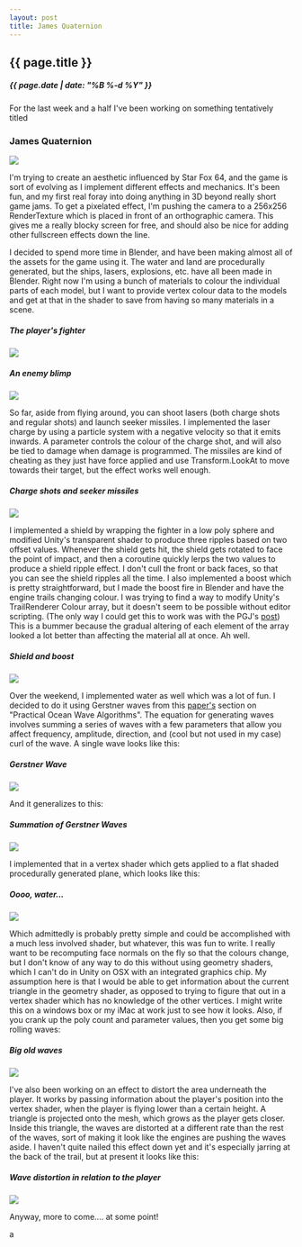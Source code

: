 ```yaml
---
layout: post
title: James Quaternion
---
```

{{ page.title }}
----------------
<h5>{{ page.date | date: "%B %-d %Y" }}</h5>

For the last week and a half I've been working on something tentatively titled

<h3> James Quaternion </h3>

<img src="/images/JamesQuaternionFlightDemo.gif">

I'm trying to create an aesthetic influenced by Star Fox 64, and the game is
sort of evolving as I implement different effects and mechanics. It's been fun,
and my first real foray into doing anything in 3D beyond really short game jams.
To get a pixelated effect, I'm pushing the camera to a 256x256 RenderTexture
which is placed in front of an orthographic camera. This gives me a really blocky
screen for free, and should also be nice for adding other fullscreen effects
down the line.

I decided to spend more time in Blender, and have been making almost all of the
assets for the game using it. The water and land are procedurally generated, but
the ships, lasers, explosions, etc. have all been made in Blender. Right now I'm
using a bunch of materials to colour the individual parts of each model, but I want
to provide vertex colour data to the models and get at that in the shader to save
from having so many materials in a scene.

<h5><i>The player's fighter</i></h5>
<img src="/images/JamesQuaternionFighter.png">

<h5><i>An enemy blimp</i></h5>
<img src="/images/JamesQuaternionBlimp.png">

So far, aside from flying around, you can shoot lasers (both charge shots and
regular shots) and launch seeker missiles. I implemented the laser charge by using
a particle system with a negative velocity so that it emits inwards. A parameter
controls the colour of the charge shot, and will also be tied to damage when damage
is programmed. The missiles are kind of cheating as they just have force applied
and use Transform.LookAt to move towards their target, but the effect works well
enough.

<h5><i>Charge shots and seeker missiles</i></h5>
<img src="/images/JamesQuaternionLaserMissileDemo.png">

I implemented a shield by wrapping the fighter in a low poly sphere and modified
Unity's transparent shader to produce three ripples based on two offset values.
Whenever the shield gets hit, the shield gets rotated to face the point of impact,
and then a coroutine quickly lerps the two values to produce a shield ripple effect.
I don't cull the front or back faces, so that you can see the shield ripples all the time.
I also implemented a boost which is pretty straightforward, but I made the boost fire in
Blender and have the engine trails changing colour. I was trying to find a way to
modify Unity's TrailRenderer Colour array, but it doesn't seem to be possible without
editor scripting. (The only way I could get this to work was with the PGJ's <a href="http://forum.unity3d.com/threads/trail-renderer-colors-c.54162/">post</a>)
This is a bummer because the gradual altering of each element of the array looked a
lot better than affecting the material all at once. Ah well.

<h5><i>Shield and boost</i></h5>
<img src="/images/JamesQuaternionLaserShieldDemo.png">

Over the weekend, I implemented water as well which was a lot of fun. I decided
to do it using Gerstner waves from this
<a href="http://graphics.ucsd.edu/courses/rendering/2005/jdewall/tessendorf.pdf">paper's</a>
section on "Practical Ocean Wave Algorithms". The equation for generating waves involves
summing a series of waves with a few parameters that allow you affect frequency, amplitude,
direction, and (cool but not used in my case) curl of the wave. A single wave looks
like this:

<h5><i>Gerstner Wave</i></h5>
<img src="/images/GerstnerWave.png">

And it generalizes to this:

<h5><i>Summation of Gerstner Waves</i></h5>
<img src="/images/GerstnerGeneralized.png">

I implemented that in a vertex shader which gets applied to a flat shaded procedurally
generated plane, which looks like this:

<h5><i>Oooo, water...</i></h5>
<img src="/images/JamesQuaternionWaterDemo.gif">

Which admittedly is probably pretty simple and could be accomplished with a much less
involved shader, but whatever, this was fun to write. I really want to be recomputing
face normals on the fly so that the colours change, but I don't know of any way to do this
without using geometry shaders, which I can't do in Unity on OSX with an integrated
graphics chip. My assumption here is that I would be able to get information about the
current triangle in the geometry shader, as opposed to trying to figure that out in
a vertex shader which has no knowledge of the other vertices. I might write this on
a windows box or my iMac at work just to see how it looks. Also, if you crank up the
poly count and parameter values, then you get some big rolling waves:

<h5><i>Big old waves</i></h5>
<img src="/images/JamesQuaternionBigWaves.gif">

I've also been working on an effect to distort the area underneath the player. It
works by passing information about the player's position into the vertex shader, when
the player is flying lower than a certain height. A triangle is projected onto the mesh,
which grows as the player gets closer. Inside this triangle, the waves are distorted
at a different rate than the rest of the waves, sort of making it look like the
engines are pushing the waves aside. I haven't quite nailed this effect down yet
and it's especially jarring at the back of the trail, but at present it looks like this:

<h5><i>Wave distortion in relation to the player</i></h5>
<img src="/images/JamesQuaternionWaveDisplacement.gif">

Anyway, more to come.... at some point!











a
